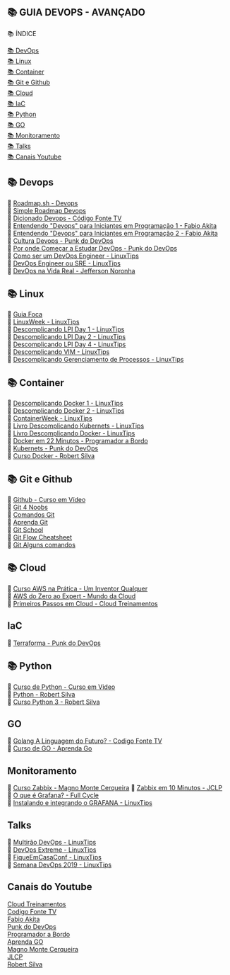 ## 📚 GUIA DEVOPS - AVANÇADO

📚 ÍNDICE

[📚 DevOps](#-devops) <br>
[📚 Linux](#-linux) <br>
[📚 Container](#-container) <br>
[📚 Git e Github](#-git-e-github) <br>
[📚 Cloud](#-cloud) <br>
[📚 IaC](#-iac) <br>
[📚 Python](#-python) <br>
[📚 GO](#-go) <br>
[📚 Monitoramento](#-go) <br>
[📚 Talks](#-talks) <br>
[📚 Canais Youtube](#-canais-youtube) <br>

## 📚 Devops
🔖 [Roadmap.sh - Devops](http://roadmap.sh/devops) <br>
🔖 [Simple Roadmap Devops](devops_roadmap_simple.jpeg) <br>
🔖 [Dicionado Devops - Código Fonte TV](https://www.youtube.com/watch?v=iwf6kcvxeD4) <br>
🔖 [Entendendo "Devops" para Iniciantes em Programação 1 - Fabio Akita](https://www.youtube.com/watch?v=bwO8EZf0gLI) <br>
🔖 [Entendendo "Devops" para Iniciantes em Programação 2 - Fabio Akita](https://www.youtube.com/watch?v=mcwnQVAn0pw) <br>
🔖 [Cultura Devops - Punk do DevOps](https://www.youtube.com/watch?v=CZf2pvvbHHw&list=PLFfGe1VU0nwReYgbmy6pQDr7Q4t8dVFyT) <br>
🔖 [Por onde Começar a Estudar DevOps - Punk do DevOps](https://www.youtube.com/watch?v=_TivgYYAmnk) <br>
🔖 [Como ser um DevOps Engineer - LinuxTips](https://www.youtube.com/watch?v=Z_GTtWzoHOA) <br>
🔖 [DevOps Engineer ou SRE - LinuxTips](https://www.youtube.com/watch?v=z9XFkKmkDsU) <br>
🔖 [DevOps na Vida Real - Jefferson Noronha](https://www.youtube.com/watch?v=KbvfV01tSig) <br>

## 📚 Linux
🔖 [Guia Foca](https://guiafoca.org/) <br>
🔖 [LinuxWeek - LinuxTips](https://www.youtube.com/watch?v=zGE4UxYndrk&list=PLf-O3X2-mxDnl7LhhjhEgbo2etWKkJ0GV) <br>
🔖 [Descomplicando LPI Day 1 - LinuxTips](https://www.youtube.com/watch?v=QstQd6-3cnY&list=PLf-O3X2-mxDlwFxiS-VZR1kOewf0XjyAW) <br>
🔖 [Descomplicando LPI Day 2 - LinuxTips](https://www.youtube.com/watch?v=68NdygyTJXQ&list=PLf-O3X2-mxDlzNexUj5zS3RT8qMjTfBLL) <br>
🔖 [Descomplicando LPI Day 4 - LinuxTips](https://www.youtube.com/watch?v=ARpruwUhKPA&list=PLf-O3X2-mxDnt-_88srIitr2TEGPs2yaj) <br>
🔖 [Descomplicando VIM - LinuxTips](https://www.youtube.com/watch?v=TxSulvPxqic&list=PLf-O3X2-mxDnp9OpR8ZfbiRdq9CFPN5RE) <br>
🔖 [Descomplicando Gerenciamento de Processos - LinuxTips](https://www.youtube.com/watch?v=-bEVlQv_O-8&list=PLf-O3X2-mxDlx6sRx2WB-xv3Q9YHJ23ZN) <br>


## 📚 Container
🔖 [Descomplicando Docker 1 - LinuxTips](https://www.youtube.com/watch?v=0cDj7citEjE&list=PLf-O3X2-mxDk1MnJsejJwqcrDC5kDtXEb) <br>
🔖 [Descomplicando Docker 2 - LinuxTips](https://www.youtube.com/watch?v=0xxHiOSJVe8&list=PLf-O3X2-mxDkiUH0r_BadgtELJ_qyrFJ_) <br>
🔖 [ContainerWeek - LinuxTips](https://www.youtube.com/watch?v=WkM9R9-WQCk&list=PLf-O3X2-mxDkm066fG5B3G1i0IzZoSjH1) <br>
🔖 [Livro Descomplicando Kubernets - LinuxTips](https://github.com/badtuxx/DescomplicandoKubernetes) <br>
🔖 [Livro Descomplicando Docker - LinuxTips](https://github.com/badtuxx/DescomplicandoDocker) <br>
🔖 [Docker em 22 Minutos - Programador a Bordo](https://www.youtube.com/watch?v=Kzcz-EVKBEQ&) <br>
🔖 [Kubernets - Punk do DevOps](https://www.youtube.com/watch?v=AUXUc4BRMTo&list=PLFfGe1VU0nwQqNzNO29lQC6fE2elO1na9) <br>
🔖 [Curso Docker - Robert Silva](https://www.youtube.com/watch?v=c2y_yz9B6_M&list=PLg7nVxv7fa6dxsV1ftKI8FAm4YD6iZuI4) <br>

## 📚 Git e Github

🔖 [Github - Curso em Vídeo](https://www.youtube.com/watch?v=xEKo29OWILE&list=PLHz_AreHm4dm7ZULPAmadvNhH6vk9oNZA) <br>
🔖 [Git 4 Noobs](https://github.com/DanielHe4rt/git4noobs) <br>
🔖 [Comandos Git](https://github.com/theandersonn/comandos-git) <br>
🔖 [Aprenda Git](https://learngitbranching.js.org/) <br>
🔖 [Git School](https://git-school.github.io/visualizing-git/) <br>
🔖 [Git Flow Cheatsheet](https://danielkummer.github.io/git-flow-cheatsheet/) <br>
🔖 [Git Alguns comandos](git-comandos.md)

## 📚 Cloud

🔖 [Curso AWS na Prática - Um Inventor Qualquer](https://www.youtube.com/watch?v=j6yImUbs4OA&list=PLOF5f9_x-OYUaqJar6EKRAonJNSHDFZUm) <br>
🔖 [AWS do Zero ao Expert - Mundo da Cloud](https://www.youtube.com/watch?v=HiBCv9DolxI&list=PLtL97Owd1gkQ0dfqGW8OtJ-155Gs67Ecz) <br>
🔖 [Primeiros Passos em Cloud - Cloud Treinamentos](https://www.youtube.com/watch?v=zaj0IX8dQwA&list=PLwlq4XZ8aTmfHJTNreRyqCmXVWhyF5LHo) <br>

## IaC

🔖 [Terraforma - Punk do DevOps](https://www.youtube.com/watch?v=-mph_Ho57JI&list=PLFfGe1VU0nwQlT5l9dQa-Qgbyawd424Ux) <br>

## 📚 Python

🔖 [Curso de Python - Curso em Video](https://www.youtube.com/watch?v=S9uPNppGsGo&list=PLvE-ZAFRgX8hnECDn1v9HNTI71veL3oW0) <br>
🔖 [Python - Robert Silva](https://www.youtube.com/watch?v=ben1rzCUAd8&list=PLg7nVxv7fa6cuEcIaB540ymKcp_gwWD_L) <br>
🔖 [Curso Python 3 - Robert Silva](https://www.youtube.com/watch?v=md1vkPxwNNE&list=PLg7nVxv7fa6c9kHOFxJEBXnQMHa-_ATzk) <br>

## GO

🔖 [Golang A Linguagem do Futuro? - Codigo Fonte TV ](https://www.youtube.com/watch?v=2kyNEf9IsBQ) <br>
🔖 [Curso de GO - Aprenda Go](https://www.youtube.com/watch?v=WiGU_ZB-u0w&list=PLCKpcjBB_VlBsxJ9IseNxFllf-UFEXOdg) <br>

## Monitoramento

🔖 [Curso Zabbix - Magno Monte Cerqueira](https://www.youtube.com/watch?v=vf5LidtostQ&list=PLCFBm2AvdHoCObUAfon9WL9E1q3C5-UKB)
🔖 [Zabbix em 10 Minutos - JCLP](https://www.youtube.com/watch?v=o_v1v77LlK4&list=PL-csXi6dS2esowsM0v0sOO-teZlSRSKan) <br>
🔖 [O que é Grafana? - Full Cycle](https://www.youtube.com/watch?v=aidRsdabeN0) <br>
🔖 [Instalando e integrando o GRAFANA - LinuxTips](https://www.youtube.com/watch?v=3K_FkcMwzAk) <br>

## Talks

🔖 [Multirão DevOps - LinuxTips](https://github.com/badtuxx/MutiraoDevOps) <br>
🔖 [DevOps Extreme - LinuxTips](https://www.youtube.com/watch?v=KKMdpiP1cSQ&list=PLf-O3X2-mxDmlxnWIGusLo0QeFb7K4wC-) <br>
🔖 [FiqueEmCasaConf - LinuxTips](https://www.youtube.com/watch?v=jke_qf6SgAg&list=PLf-O3X2-mxDmn0ikyO7OF8sPr2GDQeZXk) <br>
🔖 [Semana DevOps 2019 - LinuxTips](https://www.youtube.com/watch?v=aI8FeEhDqoc&list=PLf-O3X2-mxDm9DRnU0mJtyDooW6v31EQB) <br>


## Canais do Youtube

[Cloud Treinamentos](https://www.youtube.com/c/CloudTreinamentos/playlists) <br>
[Codigo Fonte TV](https://www.youtube.com/channel/UCFuIUoyHB12qpYa8Jpxoxow) <br>
[Fabio Akita](https://www.youtube.com/channel/UCib793mnUOhWymCh2VJKplQ) <br>
[Punk do DevOps](https://www.youtube.com/channel/UCyNp3i0UZeTL11CUBs9mZyA) <br>
[Programador a Bordo](https://www.youtube.com/channel/UC5fWvbBnaFAi2hJlHRmg5kw) <br>
[Aprenda GO](https://www.youtube.com/channel/UCxD5EE0H7qOhRr0tIVsOZPQ) <br>
[Magno Monte Cerqueira](https://www.youtube.com/channel/UCkMBaqfemR4Zt3s-QO9W-3A)  <br>
[JLCP](https://www.youtube.com/channel/UCCau0siHygitG1IvgGimjvQ) <br>
[Robert Silva](https://www.youtube.com/c/RobertSilva) <br>